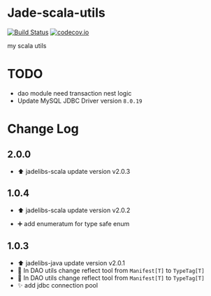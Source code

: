 Jade-scala-utils
================
[![Build Status](https://travis-ci.org/Jade-Shan/Jade-Scala-Utils.svg?branch=master)](https://travis-ci.org/Jade-Shan/Jade-Scala-Utils)
[![codecov.io](https://codecov.io/github/Jade-Shan/Jade-scala-utils/coverage.svg?branch=master)](https://codecov.io/github/Jade-Shan/Jade-scala-utils?branch=master)

my scala utils

TODO
================

* dao module need transaction nest logic
* Update MySQL JDBC Driver version `8.0.19`

Change Log
================


2.0.0
----------------

* :arrow_up: jadelibs-scala update version v2.0.3


1.0.4
----------------

* :arrow_up: jadelibs-scala update version v2.0.2

* :heavy_plus_sign: add enumeratum for type safe enum


1.0.3
----------------

* :arrow_up: jadelibs-java update version v2.0.1
* :bug: In DAO utils change reflect tool from `Manifest[T]` to `TypeTag[T]`
* :bug: In DAO utils change reflect tool from `Manifest[T]` to `TypeTag[T]`
* :sparkles: add jdbc connection pool

